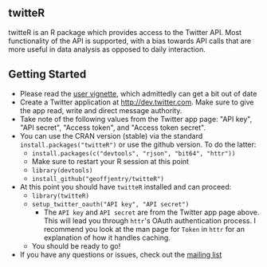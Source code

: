 ## twitteR
twitteR is an R package which provides access to the Twitter API. Most functionality of the API is supported, with a bias towards API calls that are more useful in data analysis as opposed to daily interaction. 

## Getting Started

- Please read the [user vignette](http://geoffjentry.hexdump.org/twitteR.pdf), which admittedly can get a bit out of date
- Create a Twitter application at http://dev.twitter.com. Make sure to give the app read, write and direct message authority.
- Take note of the following values from the Twitter app page: "API key", "API secret", "Access token", and "Access token secret".
- You can use the CRAN version (stable) via the standard `install.packages("twitteR")` or use the github version. To do the latter:
  - `install.packages(c("devtools", "rjson", "bit64", "httr"))`
  - Make sure to restart your R session at this point
  - `library(devtools)`
  - `install_github("geoffjentry/twitteR")`
- At this point you should have `twitteR` installed and can proceed:
  - `library(twitteR)`
  - `setup_twitter_oauth("API key", "API secret")`
    - The `API key` and `API secret` are from the Twitter app page above. This will lead you through `httr`'s OAuth authentication process. I recommend you look at the man page for `Token` in `httr` for an explanation of how it handles caching. 
  - You should be ready to go!
- If you have any questions or issues, check out the [mailing list](http://lists.hexdump.org/listinfo.cgi/twitter-users-hexdump.org)
